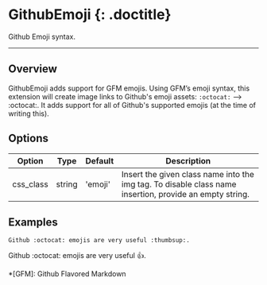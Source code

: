 # GithubEmoji {: .doctitle}
Github Emoji syntax.

---

## Overview
GithubEmoji adds support for GFM emojis.  Using GFM&rsquo;s emoji syntax, this extension will create image links to Github's emoji assets: `:octocat:` --> :octocat:.  It adds support for all of Github's supported emojis (at the time of writing this).

## Options
| Option    | Type | Default |Description |
|-----------|------|---------|------------|
| css_class | string | 'emoji' | Insert the given class name into the img tag.  To disable class name insertion, provide an empty string. |

## Examples
```
Github :octocat: emojis are very useful :thumbsup:.
```

Github :octocat: emojis are very useful :thumbsup:.

*[GFM]:  Github Flavored Markdown
